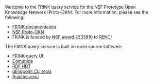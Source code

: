 <!-- # Heading Level 1 -->

Welcome to the FRINK query service for the NSF Prototype Open Knowledge Network (Proto-OKN). For more information, please see the following:

- [FRINK documentation](https://frink.renci.org)
- [NSF Proto-OKN](https://www.proto-okn.net)
- FRINK is funded by [NSF award 2333810](https://www.nsf.gov/awardsearch/showAward?AWD_ID=2333810&HistoricalAwards=false) to [RENCI](https://renci.org)

The FRINK query service is built on open source software:

- [FRINK query UI](https://github.com/frink-okn/frink-query-ui/)
- [Comunica](https://comunica.dev)
- [RDF HDT](https://www.rdfhdt.org)
- [qEndpoint CLI tools](https://github.com/the-qa-company/qEndpoint)
- [Apache Jena](https://jena.apache.org)
